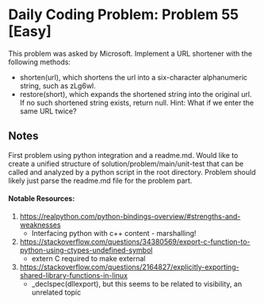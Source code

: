 # Daily Coding Problem: Problem 55 [Easy]
This problem was asked by Microsoft.
Implement a URL shortener with the following methods:
  - shorten(url), which shortens the url into a six-character alphanumeric
      string, such as zLg6wl.
  - restore(short), which expands the shortened string into the original
      url. If no such shortened string exists, return null.
  Hint: What if we enter the same URL twice?

## Notes
First problem using python integration and a readme.md.  Would like to create a unified structure of solution/problem/main/unit-test that can be called and analyzed by a python script in the root directory.  Problem should likely just parse the readme.md file for the problem part.

#### Notable Resources:
1. https://realpython.com/python-bindings-overview/#strengths-and-weaknesses
    - Interfacing python with c++ content - marshalling!
2. https://stackoverflow.com/questions/34380569/export-c-function-to-python-using-ctypes-undefined-symbol
    - extern C required to make external
3.  https://stackoverflow.com/questions/2164827/explicitly-exporting-shared-library-functions-in-linux
    - _declspec(dllexport), but this seems to be related to visibility, an unrelated topic
